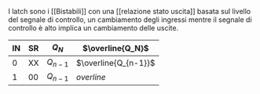 I latch sono i [[Bistabili]] con una [[relazione stato uscita]] basata sul livello del segnale di controllo, un cambiamento degli ingressi mentre il segnale di controllo è alto implica un cambiamento delle uscite.

| IN  | SR  | $Q_N$     | $\overline{Q_N}$     |
| --- | --- | --------- | -------------------- |
| 0   | XX  | $Q_{n-1}$ | $\overline{Q_{n-1}}$ |
| 1   | 00  | $Q_{n-1}$ | $overline$                     |
